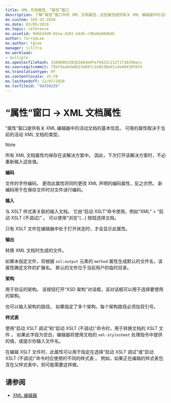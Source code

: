```yaml
---
title: XML 文档属性，“属性”窗口
description: 了解“属性”窗口中的 XML 文档属性，这些属性提供有关 XML 编辑器中的活动文档的基本信息。
ms.custom: SEO-VS-2020
ms.date: 03/05/2019
ms.topic: reference
ms.assetid: 9dbb34d9-02ea-4201-b445-c98a0eb0d6db
author: TerryGLee
ms.author: tglee
manager: jillfra
ms.workload:
- multiple
ms.openlocfilehash: 31098083383b1669e0fe79423c212f1f38208acc
ms.sourcegitcommit: 75bfdaab9a8b23a097c1e8538ed1cde404305974
ms.translationtype: HT
ms.contentlocale: zh-CN
ms.lasthandoff: 11/07/2020
ms.locfileid: "94350226"
---
```

# <a name="xml-document-properties-properties-window"></a>“属性”窗口 -> XML 文档属性

“属性”窗口提供有关 XML 编辑器中的活动文档的基本信息。 可用的属性取决于当前的活动 XML 文档的类型。

> [!NOTE]
> 所有 XML 文档属性均保存在该解决方案中。 因此，下次打开该解决方案时，不必重新输入这些值。

**编码**

文件的字符编码。 更改此属性将同时更改 XML 声明的编码属性，反之亦然。 新编码用于在保存文件时对文件进行编码。

**输入**

与 XSLT 样式表关联的输入文档。 它由“启动 XSLT”命令使用，例如“XML” > “启动 XSLT (不调试)”  。 可以使用“浏览”(…) 按钮选择文档。

只有 XSLT 文件在编辑器中处于打开状态时，才会显示此属性。

**输出**

转换 XML 文档时生成的文件。

如果未指定文件，将根据 `xsl:output` 元素的 `method` 属性生成默认的文件名，该属性确定文件的扩展名。 默认的文件位于当前用户的临时目录。

**架构**

用于验证的架构。 该按钮打开“XSD 架构”对话框，该对话框可以用于选择要使用的架构。

也可以输入架构的路径。 如果指定了多个架构，每个架构路径必须加双引号。

**样式表**

使用“启动 XSLT 调试”和“启动 XSLT (不调试)”命令时，用于转换文档的 XSLT 文件 。 如果此字段为空白，编辑器将使用文档的 `xml-stylesheet` 处理指令中提供的值，或提示你输入文件名。

在编辑 XSLT 文件时，此属性可以用于指定在选择“启动 XSLT 调试”或“启动 XSLT (不调试)”命令时应使用的不同的样式表 。 例如，如果正在编辑的样式表包含在父样式表中，则可能需要这样做。

## <a name="see-also"></a>请参阅

- [XML 编辑器](../xml-tools/xml-editor.md)
